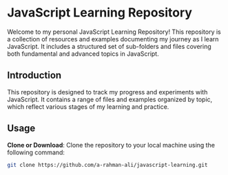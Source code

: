 # JavaScript Learning Repository

Welcome to my personal JavaScript Learning Repository! This repository is a collection of resources and examples documenting my journey as I learn JavaScript. It includes a structured set of sub-folders and files covering both fundamental and advanced topics in JavaScript.

## Introduction

This repository is designed to track my progress and experiments with JavaScript. It contains a range of files and examples organized by topic, which reflect various stages of my learning and practice.

## Usage

**Clone or Download**: Clone the repository to your local machine using the following command:
```bash
git clone https://github.com/a-rahman-ali/javascript-learning.git
